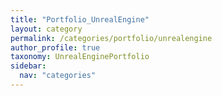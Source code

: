 ```yaml
---
title: "Portfolio_UnrealEngine"
layout: category
permalink: /categories/portfolio/unrealengine
author_profile: true
taxonomy: UnrealEnginePortfolio
sidebar:
  nav: "categories"
---
```

